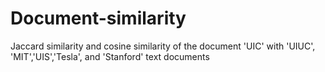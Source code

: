 # Document-similarity
Jaccard similarity and cosine similarity of the document 'UIC' with 'UIUC', 'MIT','UIS','Tesla', and 'Stanford' text documents
